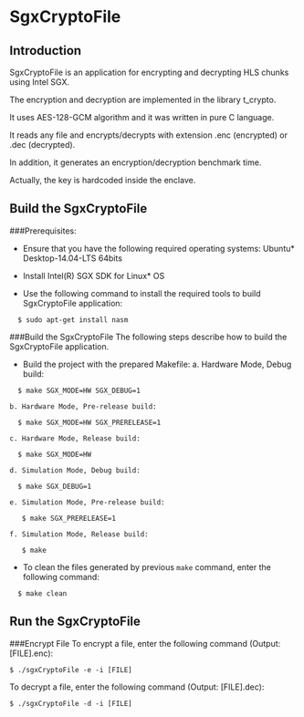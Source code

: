 SgxCryptoFile
=============

Introduction
------------

SgxCryptoFile is an application for encrypting and decrypting HLS chunks using Intel SGX.

The encryption and decryption are implemented in the library t_crypto. 

It uses AES-128-GCM algorithm and it was written in pure C language.

It reads any file and encrypts/decrypts with extension .enc (encrypted) or .dec (decrypted).

In addition, it generates an encryption/decryption benchmark time.

Actually, the key is hardcoded inside the enclave.


Build the SgxCryptoFile
--------------------
###Prerequisites:
- Ensure that you have the following required operating systems: 
  Ubuntu\* Desktop-14.04-LTS 64bits

- Install Intel(R) SGX SDK for Linux* OS 

- Use the following command to install the required tools to build SgxCryptoFile application: 
```
  $ sudo apt-get install nasm
```

###Build the SgxCryptoFile
The following steps describe how to build the SgxCryptoFile application.

-  Build the project with the prepared Makefile: 
    a. Hardware Mode, Debug build:
```
  $ make SGX_MODE=HW SGX_DEBUG=1
```
    b. Hardware Mode, Pre-release build:
```
  $ make SGX_MODE=HW SGX_PRERELEASE=1
```

    c. Hardware Mode, Release build:
```
  $ make SGX_MODE=HW
```

    d. Simulation Mode, Debug build:
```
  $ make SGX_DEBUG=1
```

    e. Simulation Mode, Pre-release build:
```
   $ make SGX_PRERELEASE=1
```

    f. Simulation Mode, Release build:
```
   $ make
``` 

- To clean the files generated by previous `make` command, enter the following command: 
```
  $ make clean
```

Run the SgxCryptoFile
--------------------
###Encrypt File
To encrypt a file, enter the following command (Output: [FILE].enc):
```
$ ./sgxCryptoFile -e -i [FILE]
```

To decrypt a file, enter the following command (Output: [FILE].dec):
```
$ ./sgxCryptoFile -d -i [FILE]
```
